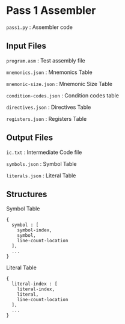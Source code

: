 # Pass 1 Assembler

`pass1.py` : Assembler code

## Input Files

`program.asm` : Test assembly file

`mnemonics.json` : Mnemonics Table

`mnemonic-size.json` : Mnemonic Size Table

`condition-codes.json` : Condition codes table

`directives.json` : Directives Table

`registers.json` : Registers Table

## Output Files

`ic.txt` : Intermediate Code file

`symbols.json` : Symbol Table

`literals.json` : Literal Table

## Structures

Symbol Table
```
{
  symbol : [
    symbol-index,
    symbol,
    line-count-location
  ],
  ...
}
```
Literal Table
```
{
  literal-index : [
    literal-index,
    literal,
    line-count-location
  ],
  ...
}
```
